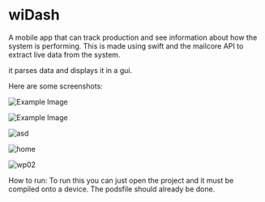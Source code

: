 # wiDash 

A mobile app that can track production and see information about how the system is performing.
This is made using swift and the mailcore API to extract live data from the system.

it parses data and displays it in a gui.

Here are some screenshots:


![Example Image](https://github.com/peterxie1311/wiDash/blob/main/IMG_4788_Original.PNG?raw=true)


![Example Image](https://github.com/peterxie1311/wiDash/blob/main/IMG_4789_Original.PNG?raw=true)



![asd](https://github.com/peterxie1311/wiDash/blob/main/IMG_4790_Original.PNG?raw=true)

![home](https://github.com/peterxie1311/wiDash/blob/main/IMG_4791_Original.PNG)

![wp02](https://github.com/peterxie1311/wiDash/blob/main/IMG_4792_Original.PNG?raw=true)



How to run:
To run this you can just open the project and it must be compiled onto a device. The podsfile should already be done.



